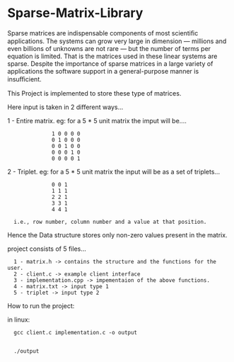 Sparse-Matrix-Library
======================
Sparse matrices are indispensable components of most scientiﬁc applications. The systems can grow very large in dimension — millions
and even billions of unknowns are not rare — but the number of terms per equation is limited. That is the matrices used in these linear 
systems are sparse. Despite the importance of sparse matrices in a large variety of applications the software support in a general-purpose
manner is insuﬃcient.

This Project is implemented to store these type of matrices.

Here input is taken in 2 different ways...

1 - Entire matrix.
      eg: for a 5 * 5 unit matrix the imput will be....

                  1 0 0 0 0
                  0 1 0 0 0
                  0 0 1 0 0
                  0 0 0 1 0
                  0 0 0 0 1

2 - Triplet.
      eg: for a 5 * 5 unit matrix the input will be as a set of triplets...

                  0 0 1
                  1 1 1
                  2 2 1
                  3 3 1
                  4 4 1

      i.e., row number, column number and a value at that position.


Hence the Data structure stores only non-zero values present in the matrix.


project consists of 5 files...

      1 - matrix.h -> contains the structure and the functions for the user.
      2 - client.c -> example client interface
      3 - implementation.cpp -> impementaion of the above functions.
      4 - matrix.txt -> input type 1
      5 - triplet -> input type 2




How to run the project:

in linux:

      gcc client.c implementation.c -o output


      ./output
